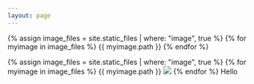 ```yaml
---
layout: page
---
```

{% assign image_files = site.static_files | where: "image", true %}
{% for myimage in image_files %}
  {{ myimage.path }}
{% endfor %}

{% assign image_files = site.static_files | where: "image", true %}
{% for myimage in image_files %}
{{ myimage.path }}
<img src="{{ site.baseurl }}{{ myimage.path }}">
{% endfor %}
Hello